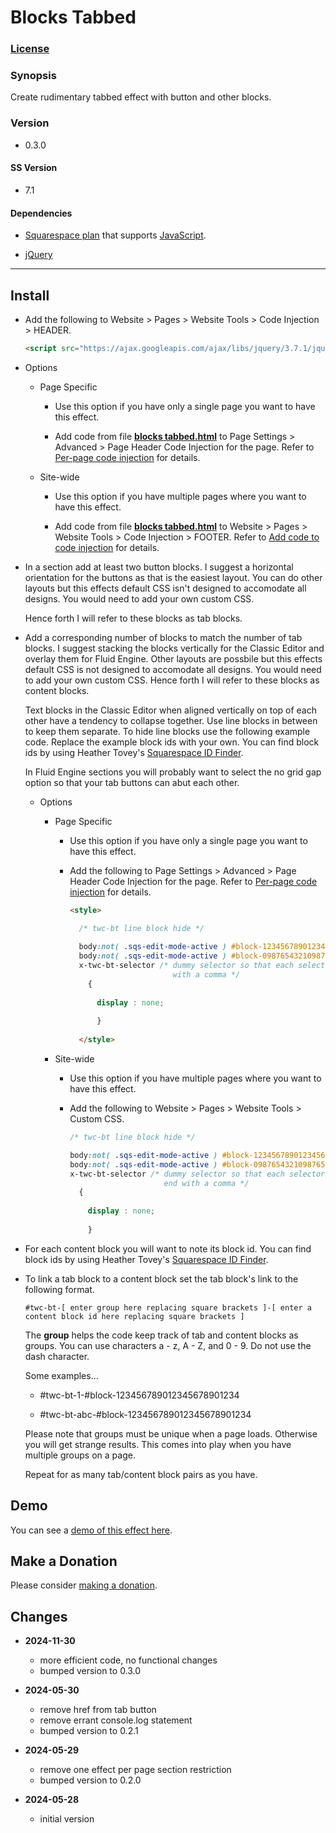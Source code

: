 # Blocks Tabbed

### [License][1]

### Synopsis

Create rudimentary tabbed effect with button and other blocks.

### Version

 * 0.3.0

#### SS Version

  * 7.1
  
#### Dependencies

  * [Squarespace plan][2] that supports [JavaScript][3].

  * [jQuery][4]

---

## Install

* Add the following to Website > Pages > Website Tools > Code Injection >
  HEADER.
  
  ```html
  <script src="https://ajax.googleapis.com/ajax/libs/jquery/3.7.1/jquery.min.js"></script>
  ```
  
* Options

  * Page Specific
  
    * Use this option if you have only a single page you want to have this
      effect.
      
    * Add code from file **[blocks tabbed.html][5]** to Page Settings >
      Advanced > Page Header Code Injection for the page. Refer to [Per-page
      code injection][6] for details.
      
  * Site-wide
  
    * Use this option if you have multiple pages where you want to have this
      effect.
      
    * Add code from file **[blocks tabbed.html][5]** to Website > Pages >
      Website Tools > Code Injection > FOOTER. Refer to [Add code to code
      injection][7] for details.
      
* In a section add at least two button blocks. I suggest a horizontal
  orientation for the buttons as that is the easiest layout. You can do other
  layouts but this effects default CSS isn't designed to accomodate all designs.
  You would need to add your own custom CSS.
  
  Hence forth I will refer to these blocks as tab blocks.
  
* Add a corresponding number of blocks to match the number of tab blocks. I
  suggest stacking the blocks vertically for the Classic Editor and overlay them
  for Fluid Engine. Other layouts are possbile but this effects default CSS
  is not designed to accomodate all designs. You would need to add your own
  custom CSS. Hence forth I will refer to these blocks as content blocks.
  
  Text blocks in the Classic Editor when aligned vertically on top of each other
  have a tendency to collapse together. Use line blocks in between to keep them
  separate. To hide line blocks use the following example code. Replace the
  example block ids with your own. You can find block ids by using Heather
  Tovey's [Squarespace ID Finder][8].
  
  In Fluid Engine sections you will probably want to select the no grid gap
  option so that your tab buttons can abut each other.
  
  * Options
  
    * Page Specific
    
      * Use this option if you have only a single page you want to have this
        effect.
        
      * Add the following to Page Settings > Advanced >
        Page Header Code Injection for the page. Refer to [Per-page code
        injection][6] for details.
        
        ```html
        <style>
        
          /* twc-bt line block hide */
          
          body:not( .sqs-edit-mode-active ) #block-123456789012345678901234,
          body:not( .sqs-edit-mode-active ) #block-098765432109876543210987,
          x-twc-bt-selector /* dummy selector so that each selector line above can end
                               with a comma */
            {
            
              display : none;
              
              }
              
          </style>
        ```
        
    * Site-wide
    
      * Use this option if you have multiple pages where you want to have this
        effect.
        
      * Add the following to Website > Pages > Website Tools > Custom CSS.
      
        ```css
        /* twc-bt line block hide */
        
        body:not( .sqs-edit-mode-active ) #block-123456789012345678901234,
        body:not( .sqs-edit-mode-active ) #block-098765432109876543210987,
        x-twc-bt-selector /* dummy selector so that each selector line above can
                             end with a comma */
          {
          
            display : none;
            
            }
        ```
        
* For each content block you will want to note its block id. You can find block
  ids by using Heather Tovey's [Squarespace ID Finder][8].
  
* To link a tab block to a content block set the tab block's link to the
  following format.
  
  ```text
  #twc-bt-[ enter group here replacing square brackets ]-[ enter a content block id here replacing square brackets ]
  ```
  
  The **group** helps the code keep track of tab and content blocks as groups.
  You can use characters a - z, A - Z, and 0 - 9. Do not use the dash character.
  
  Some examples...
  
    * #twc-bt-1-#block-123456789012345678901234
    
    * #twc-bt-abc-#block-123456789012345678901234
    
  Please note that groups must be unique when a page loads. Otherwise you will
  get strange results. This comes into play when you have multiple groups on a
  page.
  
  Repeat for as many tab/content block pairs as you have.

## Demo

You can see a [demo of this effect here][9].

## Make a Donation

Please consider [making a donation][10].

## Changes

* **2024-11-30**

  * more efficient code, no functional changes
  * bumped version to 0.3.0
  
* **2024-05-30**

  * remove href from tab button
  * remove errant console.log statement
  * bumped version to 0.2.1
  
* **2024-05-29**

  * remove one effect per page section restriction
  * bumped version to 0.2.0
  
* **2024-05-28**

  * initial version

[1]: https://github.com/tomsWebConsulting/twcsl/blob/main/LICENSE.txt#L1
[2]: https://www.squarespace.com/pricing
[3]: https://en.wikipedia.org/wiki/JavaScript
[4]: https://jquery.com/
[5]: blocks%20tabbed.html#L1
[6]: https://support.squarespace.com/hc/en-us/articles/205815908-Using-code-injection#toc-per-page-code-injection
[7]: https://support.squarespace.com/hc/en-us/articles/205815908-Using-code-injection#toc-add-code-to-code-injection
[9]: https://toms-web-consulting-demos.squarespace.com/blocks-tabbed?password=twcdemos
[8]: https://www.heathertovey.com/squarespace-id-finder/
[10]: https://github.com/tomsWebConsulting/twcsl#make-a-donation
